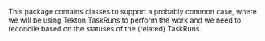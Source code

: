 This package contains classes to support a probably common case,
where we will be using Tekton TaskRuns to perform the work and we need
to reconcile based on the statuses of the (related) TaskRuns.